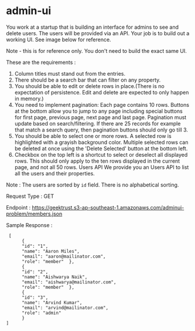 # admin-ui

You work at a startup that is building an interface for admins to see and delete users. The users will be provided via an API. Your job is to build out a working UI. See image below for reference.

Note - this is for reference only. You don't need to build the exact same UI.


These are the requirements :

1. Column titles must stand out from the entries.
2. There should be a search bar that can filter on any property.
3. You should be able to edit or delete rows in place.(There is no expectation of persistence. Edit and delete are expected to only happen in memory.)
4. You need to implement pagination: Each page contains 10 rows. Buttons at the bottom allow you to jump to any page including special buttons for first page, previous page, next page and last page. Pagination must update based on search/filtering. If there are 25 records for example that match a search query, then pagination buttons should only go till 3.
5. You should be able to select one or more rows. A selected row is highlighted with a grayish background color. Multiple selected rows can be deleted at once using the 'Delete Selected' button at the bottom left.
6. Checkbox on the top left is a shortcut to select or deselect all displayed rows. This should only apply to the ten rows displayed in the current page, and not all 50 rows.
Users API
We provide you an Users API to list all the users and their properties.


Note :
The users are sorted by `id` field. There is no alphabetical sorting.

Request Type :
GET

Endpoint :
https://geektrust.s3-ap-southeast-1.amazonaws.com/adminui-problem/members.json

Sample Response :
                  
     [  
          {
          "id": "1",
          "name": "Aaron Miles",
          "email": "aaron@mailinator.com",
          "role": "member"  },
          {
          "id": "2",
          "name": "Aishwarya Naik",
          "email": "aishwarya@mailinator.com",
          "role": "member"  },
          {
          "id": "3",
          "name": "Arvind Kumar",
          "email": "arvind@mailinator.com",
          "role": "admin"  
          }
    ]
